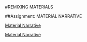 #REMIXING MATERIALS

##Assignment: MATERIAL NARRATIVE 

[Material Narrative](https://www.canva.com/design/DAFYbK_vuJI/mf4EhSb339yM7PuVEvZifQ/edit?utm_content=DAFYbK_vuJI&utm_campaign=designshare&utm_medium=link2&utm_source=sharebutton)



[Material Narrative](https://www.canva.com/design/DAFYbK_vuJI/view)